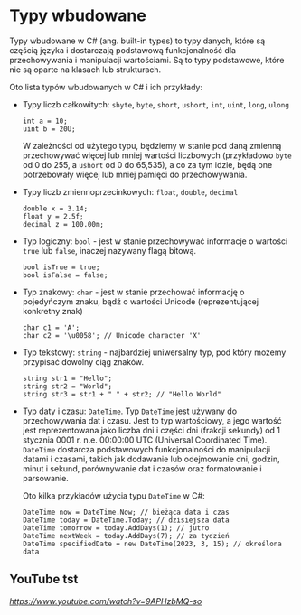 # Typy wbudowane

Typy wbudowane w C# (ang. built-in types) to typy danych, które są częścią języka i dostarczają podstawową funkcjonalność dla przechowywania i manipulacji wartościami. Są to typy podstawowe, które nie są oparte na klasach lub strukturach.

Oto lista typów wbudowanych w C# i ich przykłady:

- Typy liczb całkowitych: `sbyte`, `byte`, `short`, `ushort`, `int`, `uint`, `long`, `ulong`

    ```
    int a = 10;
    uint b = 20U;
    ```

    W zależności od użytego typu, będziemy w stanie pod daną zmienną przechowywać więcej lub mniej wartości liczbowych (przykładowo `byte` od 0 do 255, a `ushort` od 0 do 65,535), a co za tym idzie, będą one potrzebowały więcej lub mniej pamięci do przechowywania.

- Typy liczb zmiennoprzecinkowych: `float`, `double`, `decimal`
    ```
    double x = 3.14;
    float y = 2.5f;
    decimal z = 100.00m;
    ```
- Typ logiczny: `bool` - jest w stanie przechowywać informacje o wartości `true` lub `false`, inaczej nazywany flagą bitową.
    ```
    bool isTrue = true;
    bool isFalse = false;
    ```
- Typ znakowy: `char` - jest w stanie przechować informację o pojedyńczym znaku, bądź o wartości Unicode (reprezentującej konkretny znak)
    ```
    char c1 = 'A';
    char c2 = '\u0058'; // Unicode character 'X'
    ```
- Typ tekstowy: `string` - najbardziej uniwersalny typ, pod który możemy przypisać dowolny ciąg znaków. 

    ```
    string str1 = "Hello";
    string str2 = "World";
    string str3 = str1 + " " + str2; // "Hello World"
    ```
- Typ daty i czasu: `DateTime`. Typ `DateTime` jest używany do przechowywania dat i czasu. Jest to typ wartościowy, a jego wartość jest reprezentowana jako liczba dni i części dni (frakcji sekundy) od 1 stycznia 0001 r. n.e. 00:00:00 UTC (Universal Coordinated Time). `DateTime` dostarcza podstawowych funkcjonalności do manipulacji datami i czasami, takich jak dodawanie lub odejmowanie dni, godzin, minut i sekund, porównywanie dat i czasów oraz formatowanie i parsowanie. 

    Oto kilka przykładów użycia typu `DateTime` w C#:

    ```
    DateTime now = DateTime.Now; // bieżąca data i czas
    DateTime today = DateTime.Today; // dzisiejsza data
    DateTime tomorrow = today.AddDays(1); // jutro
    DateTime nextWeek = today.AddDays(7); // za tydzień
    DateTime specifiedDate = new DateTime(2023, 3, 15); // określona data
    ```

## YouTube tst

*https://www.youtube.com/watch?v=9APHzbMQ-so*